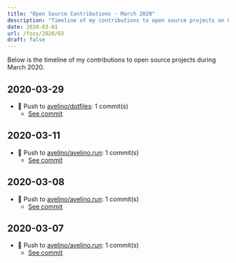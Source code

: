 ```yaml
---
title: "Open Source Contributions - March 2020"
description: "Timeline of my contributions to open source projects on GitHub during March 2020."
date: 2020-03-01
url: /foss/2020/03
draft: false
---
```


Below is the timeline of my contributions to open source projects during March 2020.

## 2020-03-29

- 🔨 Push to [avelino/dotfiles](https://github.com/avelino/dotfiles): 1 commit(s)
  - [See commit](https://github.com/avelino/dotfiles/commits/main/?author=avelino&since=2020-03-29&until=2020-03-29)

## 2020-03-11

- 🔨 Push to [avelino/avelino.run](https://github.com/avelino/avelino.run): 1 commit(s)
  - [See commit](https://github.com/avelino/avelino.run/commits/main/?author=avelino&since=2020-03-11&until=2020-03-11)

## 2020-03-08

- 🔨 Push to [avelino/avelino.run](https://github.com/avelino/avelino.run): 1 commit(s)
  - [See commit](https://github.com/avelino/avelino.run/commits/main/?author=avelino&since=2020-03-08&until=2020-03-08)

## 2020-03-07

- 🔨 Push to [avelino/avelino.run](https://github.com/avelino/avelino.run): 1 commit(s)
  - [See commit](https://github.com/avelino/avelino.run/commits/main/?author=avelino&since=2020-03-07&until=2020-03-07)

